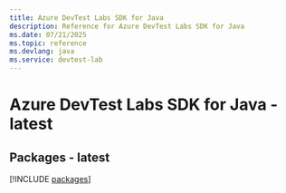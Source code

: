 ```yaml
---
title: Azure DevTest Labs SDK for Java
description: Reference for Azure DevTest Labs SDK for Java
ms.date: 07/21/2025
ms.topic: reference
ms.devlang: java
ms.service: devtest-lab
---
```

# Azure DevTest Labs SDK for Java - latest
## Packages - latest
[!INCLUDE [packages](devtest-labs-index.md)]